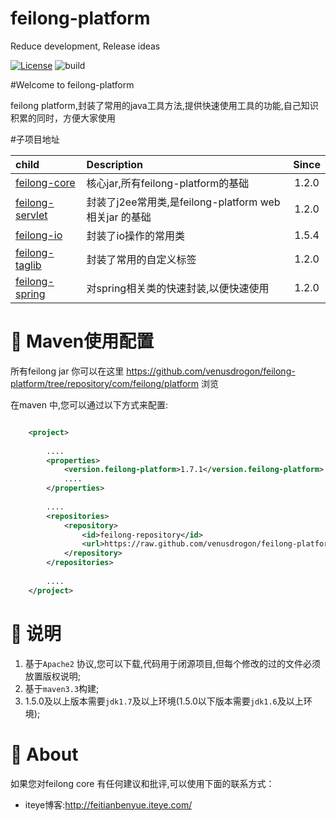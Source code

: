 feilong-platform
================

Reduce development, Release ideas

[![License](http://img.shields.io/:license-apache-blue.svg)](http://www.apache.org/licenses/LICENSE-2.0.html)
![build](https://img.shields.io/jenkins/s/https/jenkins.qa.ubuntu.com/precise-desktop-amd64_default.svg "build")

#Welcome to feilong-platform

feilong platform,封装了常用的java工具方法,提供快速使用工具的功能,自己知识积累的同时，方便大家使用


#子项目地址

child 			| Description 										|Since
:---- 				| :---------										| :---------:
[feilong-core](https://github.com/venusdrogon/feilong-core)  		| 核心jar,所有feilong-platform的基础		|1.2.0
[feilong-servlet](https://github.com/venusdrogon/feilong-servlet)	| 封装了j2ee常用类,是feilong-platform web相关jar 的基础	|1.2.0
[feilong-io](https://github.com/venusdrogon/feilong-io)			| 	封装了io操作的常用类		|1.5.4
[feilong-taglib](https://github.com/venusdrogon/feilong-taglib)		| 封装了常用的自定义标签		|1.2.0
[feilong-spring](https://github.com/venusdrogon/feilong-spring)		| 对spring相关类的快速封装,以便快速使用		|1.2.0


# :dragon: Maven使用配置

所有feilong jar 你可以在这里 https://github.com/venusdrogon/feilong-platform/tree/repository/com/feilong/platform 浏览 

在maven 中,您可以通过以下方式来配置:

```XML

	<project>
	
		....
		<properties>
			<version.feilong-platform>1.7.1</version.feilong-platform>
			....
		</properties>
		
		....
		<repositories>
			<repository>
				<id>feilong-repository</id>
				<url>https://raw.github.com/venusdrogon/feilong-platform/repository</url>
			</repository>
		</repositories>
		
		....
	</project>
```


# :memo: 说明

1. 基于`Apache2` 协议,您可以下载,代码用于闭源项目,但每个修改的过的文件必须放置版权说明;
1. 基于`maven3.3`构建;
1. 1.5.0及以上版本需要`jdk1.7`及以上环境(1.5.0以下版本需要`jdk1.6`及以上环境);

# :panda_face: About

如果您对feilong core 有任何建议和批评,可以使用下面的联系方式：

* iteye博客:http://feitianbenyue.iteye.com/